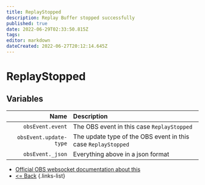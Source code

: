```yaml
---
title: ReplayStopped
description: Replay Buffer stopped successfully
published: true
date: 2022-06-29T02:33:50.815Z
tags: 
editor: markdown
dateCreated: 2022-06-27T20:12:14.645Z
---
```


# ReplayStopped

## Variables

Name | Description
----:|:------------
| `obsEvent.event` | The OBS event in this case `ReplayStopped`
| `obsEvent.update-type` | The update type of the OBS event in this case `ReplayStopped`
| `obsEvent._json` | Everything above in a json format

* [Official OBS websocket documentation about this](https://github.com/obsproject/obs-websocket/blob/4.x-current/docs/generated/protocol.md#replaystopped)
* [<= Back](/en/Integrations/OBS/Events)
{.links-list}